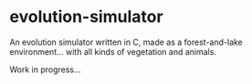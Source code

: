 # evolution-simulator
An evolution simulator written in C, made as a forest-and-lake environment... with all kinds of vegetation and animals. 

Work in progress...
